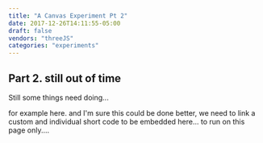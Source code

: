 ```yaml
---
title: "A Canvas Experiment Pt 2"
date: 2017-12-26T14:11:55-05:00
draft: false
vendors: "threeJS"
categories: "experiments"
---
```


## Part 2. still out of time
Still some things need doing...

for example here. and I'm sure this could be done better, we need to link a custom and individual short code to be embedded here... to run on this page only....
